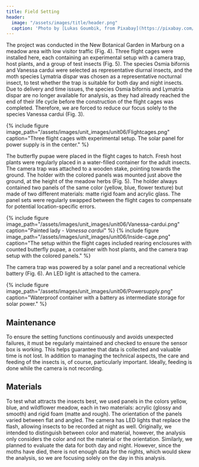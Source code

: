 ```yaml
---
title: Field Setting
header:
  image: "/assets/images/title/header.png"
  caption: 'Photo by [Lukas Goumbik, from Pixabay](https://pixabay.com/de/users/goumbik-3752482/?utm_source=link-attribution&utm_medium=referral&utm_campaign=image&utm_content=2055522){:target="_blank"}'
---
```

  
<!--more-->
The project was conducted in the New Botanical Garden in Marburg on a meadow area with low visitor traffic (Fig. 4). Three flight cages were installed here, each containing an experimental setup with a camera trap, host plants, and a group of test insects (Fig. 5). The species Osmia bifornis and Vanessa cardui were selected as representative diurnal insects, and the moth species Lymatria dispar was chosen as a representative nocturnal insect, to test whether the trap is suitable for both day and night insects. Due to delivery and time issues, the species Osmia bifornis and Lymatria dispar are no longer available for analysis, as they had already reached the end of their life cycle before the construction of the flight cages was completed. Therefore, we are forced to reduce our focus solely to the species Vanessa cardui (Fig. 3).

{% include figure image_path="/assets/images/unit_images/unit06/Flightcages.png" caption="Three flight cages with experimental setup. The solar panel for power supply is in the center." %}

The butterfly pupae were placed in the flight cages to hatch. Fresh host plants were regularly placed in a water-filled container for the adult insects. The camera trap was attached to a wooden stake, pointing towards the ground. The holder with the colored panels was mounted just above the ground, at the height of the meadow herbs (Fig. 5). The holder always contained two panels of the same color (yellow, blue, flower texture) but made of two different materials: matte rigid foam and acrylic glass. The panel sets were regularly swapped between the flight cages to compensate for potential location-specific errors.

{% include figure image_path="/assets/images/unit_images/unit06/Vanessa-cardui.png" caption="Painted lady - *Vanessa cardui*" %}
{% include figure image_path="/assets/images/unit_images/unit06/Inside-cage.png" caption="The setup within the flight cages included rearing enclosures with counted butterfly pupae, a container with host plants, and the camera trap setup with the colored panels." %}

The camera trap was powered by a solar panel and a recreational vehicle battery (Fig. 6). An LED light is attached to the camera.

{% include figure image_path="/assets/images/unit_images/unit06/Powersupply.png" caption="Waterproof container with a battery as intermediate storage for solar power." %}

## Maintenance

To ensure the setting functions continuously and avoids unexpected failures, it must be regularly maintained and checked to ensure the sensor box is working. This helps guarantee that data is collected and valuable time is not lost. In addition to managing the technical aspects, the care and feeding of the insects is, of course, particularly important. Ideally, feeding is done while the camera is not recording.

## Materials

To test what attracts the insects best, we used panels in the colors yellow, blue, and wildflower meadow, each in two materials: acrylic (glossy and smooth) and rigid foam (matte and rough). The orientation of the panels varied between flat and angled. The camera has LED lights that replace the flash, allowing insects to be recorded at night as well. Originally, we intended to distinguish between color and material, however, the analysis only considers the color and not the material or the orientation. Similarly, we planned to evaluate the data for both day and night. However, since the moths have died, there is not enough data for the nights, which would skew the analysis, so we are focusing solely on the day in this analysis.

